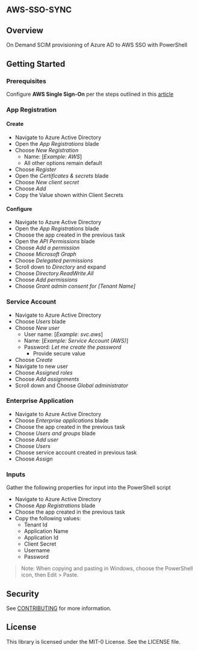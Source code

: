 ## AWS-SSO-SYNC

## Overview
On Demand SCIM provisioning of Azure AD to AWS SSO with PowerShell

## Getting Started

### Prerequisites

Configure **AWS Single Sign-On** per the steps outlined in this [article](https://aws.amazon.com/blogs/aws/the-next-evolution-in-aws-single-sign-on/)

### App Registration

#### Create

- Navigate to Azure Active Directory
- Open the _App Registrations_ blade
- Choose _New Registration_
  - Name: [_Example: AWS_]
  - All other options remain default
- Choose _Register_
- Open the _Certificates & secrets_ blade
- Choose _New client secret_
- Choose _Add_
- Copy the Value shown within Client Secrets

#### Configure

- Navigate to Azure Active Directory
- Open the _App Registrations_ blade
- Choose the app created in the previous task
- Open the _API Permissions_ blade
- Choose _Add a permission_
- Choose _Microsoft Graph_
- Choose _Delegated permissions_
- Scroll down to _Directory_ and expand
- Choose _Directory.ReadWrite.All_
- Choose _Add permissions_
- Choose _Grant admin consent for [Tenant Name]_


### Service Account

- Navigate to Azure Active Directory
- Choose _Users_ blade
- Choose _New user_
  - User name: [_Example: svc.aws_]
  - Name: [_Example: Service Account (AWS)_]
  - Password: _Let me create the password_
    - Provide secure value
- Choose _Create_
- Navigate to new user
- Choose _Assigned roles_
- Choose _Add assignments_
- Scroll down and Choose _Global administrator_



### Enterprise Application

- Navigate to Azure Active Directory
- Choose _Enterprise applications_ blade
- Choose the app created in the previous task
- Choose _Users and groups_ blade
- Choose _Add user_
- Choose _Users_
- Choose service account created in previous task
- Choose _Assign_

### Inputs

Gather the following properties for input into the PowerShell script

* Navigate to Azure Active Directory
* Choose _App Registrations_ blade
* Choose the app created in the previous task
* Copy the following values:
  - Tenant Id
  - Application Name
  - Application Id
  - Client Secret
  - Username
  - Password

> Note: When copying and pasting in Windows, choose the PowerShell icon, then Edit > Paste.



## Security

See [CONTRIBUTING](CONTRIBUTING.md#security-issue-notifications) for more information.

## License

This library is licensed under the MIT-0 License. See the LICENSE file.

